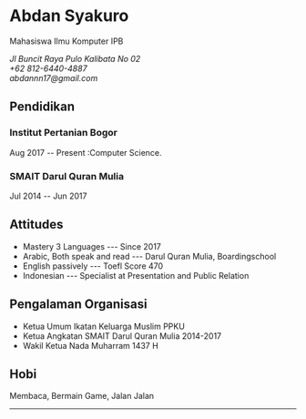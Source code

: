 Abdan Syakuro
============

Mahasiswa Ilmu Komputer IPB

<address>
Jl Buncit Raya Pulo Kalibata No 02<br>
+62 812-6440-4887<br>
abdannn17@gmail.com<br>
</address>

Pendidikan
----------

### Institut Pertanian Bogor 
Aug 2017 -- Present :Computer Science.

### SMAIT Darul Quran Mulia
Jul 2014 -- Jun 2017

Attitudes
---------

-   Mastery 3 Languages --- Since 2017
-   Arabic, Both speak and read --- Darul Quran Mulia, Boardingschool
-   English passively --- Toefl Score 470
-   Indonesian --- Specialist at Presentation and Public Relation

Pengalaman Organisasi
--------

-   Ketua Umum Ikatan Keluarga Muslim PPKU
-   Ketua Angkatan SMAIT Darul Quran Mulia 2014-2017
-   Wakil Ketua Nada Muharram 1437 H

Hobi
----

Membaca, Bermain Game, Jalan Jalan

---
